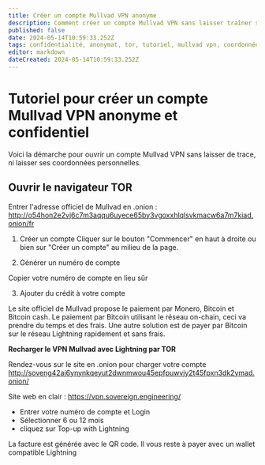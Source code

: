```yaml
---
title: Créer un compte Mullvad VPN anonyme
description: Comment créer un compte Mullvad VPN sans laisser traîner ses coordonnées personnelles de manière anonyme et confidentiel
published: false
date: 2024-05-14T10:59:33.252Z
tags: confidentialité, anonymat, tor, tutoriel, mullvad vpn, coordonnées
editor: markdown
dateCreated: 2024-05-14T10:59:33.252Z
---
```


# Tutoriel pour créer un compte Mullvad VPN anonyme et confidentiel

Voici la démarche pour ouvrir un compte Mullvad VPN sans laisser de trace, ni laisser ses coordonnées personnelles.

## Ouvrir le navigateur TOR

Entrer l'adresse officiel de Mullvad en .onion :
http://o54hon2e2vj6c7m3aqqu6uyece65by3vgoxxhlqlsvkmacw6a7m7kiad.onion/fr

1. Créer un compte
Cliquer sur le bouton "Commencer" en haut à droite ou bien sur "Créer un compte" au milieu de la page.

2. Générer un numéro de compte

Copier votre numéro de compte en lieu sûr

3. Ajouter du crédit à votre compte

Le site officiel de Mullvad propose le paiement par Monero, Bitcoin et Bitcoin cash. Le paiement par Bitcoin utilisant le réseau on-chain, ceci va prendre du temps et des frais. Une autre solution est de payer par Bitcoin sur le réseau Lightning rapidement et sans frais.

**Recharger le VPN Mullvad avec Lightning par TOR**

Rendez-vous sur le site en .onion pour charger votre compte
http://soveng42aj6ynynkqeyut2dwnmwou45epfpuwvjy2t45fpxn3dk2ymad.onion/

Site web en clair : https://vpn.sovereign.engineering/

- Entrer votre numéro de compte et Login
- Sélectionner 6 ou 12 mois
- cliquez sur Top-up with Lightning

La facture est générée avec le QR code. Il vous reste à payer avec un wallet compatible Lightning

